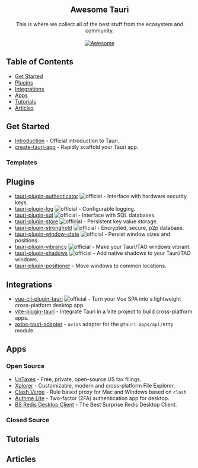 <!--lint disable awesome-heading awesome-github awesome-toc double-link -->

<h2 align='center'>Awesome Tauri</h2>

<p align='center'>
This is where we collect all of the best stuff from the ecosystem and community.
<br><br>

<a href='https://awesome.re'>
<img src='https://awesome.re/badge-flat.svg' alt='Awesome'>
</a>
</p>

## Table of Contents
- [Get Started](#get-started)
- [Plugins](#plugins)
- [Integrations](#integrations)
- [Apps](#apps)
- [Tutorials](#tutorials)
- [Articles](#articles)

## Get Started

- [Introduction](https://tauri.studio/docs/development/intro) - Official introduction to Tauri.
- [create-tauri-app](https://github.com/tauri-apps/tauri/tree/next/tooling/create-tauri-app) - Rapidly scaffold your Tauri app.

### Templates

## Plugins

- [tauri-plugin-authenticator](https://github.com/tauri-apps/tauri-plugin-authenticator) ![official](https://img.shields.io/badge/-official-FFC131) - Interface with hardware security keys.
- [tauri-plugin-log](https://github.com/tauri-apps/tauri-plugin-log) ![official](https://img.shields.io/badge/-official-FFC131) - Configurable logging.
- [tauri-plugin-sql](https://github.com/tauri-apps/tauri-plugin-sql) ![official](https://img.shields.io/badge/-official-FFC131) - Interface with SQL databases.
- [tauri-plugin-store](https://github.com/tauri-apps/tauri-plugin-store) ![official](https://img.shields.io/badge/-official-FFC131) - Persistent key value storage.
- [tauri-plugin-stronghold](https://github.com/tauri-apps/tauri-plugin-stronghold) ![official](https://img.shields.io/badge/-official-FFC131) - Encrypted, secure, p2p database.
- [tauri-plugin-window-state](https://github.com/tauri-apps/tauri-plugin-window-state) ![official](https://img.shields.io/badge/-official-FFC131) - Persist window sizes and positions.
- [tauri-plugin-vibrancy](https://github.com/tauri-apps/tauri-plugin-vibrancy) ![official](https://img.shields.io/badge/-official-FFC131) - Make your Tauri/TAO windows vibrant.
- [tauri-plugin-shadows](https://github.com/tauri-apps/tauri-plugin-shadows) ![official](https://img.shields.io/badge/-official-FFC131) -  Add native shadows to your Tauri/TAO windows.
- [tauri-plugin-positioner](https://github.com/JonasKruckenberg/tauri-plugin-positioner) - Move windows to common locations.
 
## Integrations

- [vue-cli-plugin-tauri](https://github.com/tauri-apps/vue-cli-plugin-tauri) ![official](https://img.shields.io/badge/-official-FFC131) - Turn your Vue SPA into a lightweight cross-platform desktop app.
- [vite-plugin-tauri](https://github.com/amrbashir/vite-plugin-tauri) - Integrate Tauri in a Vite project to build cross-platform apps.
- [axios-tauri-adapter](https://git.kaki87.net/KaKi87/axios-tauri-adapter) - `axios` adapter for the `@tauri-apps/api/http` module.

## Apps

### Open Source

- [UsTaxes](https://github.com/ustaxes/ustaxes) - Free, private, open-source US tax filings.
- [Xplorer](https://github.com/kimlimjustin/xplorer) - Customizable, modern and cross-platform File Explorer.
- [Clash Verge](https://github.com/zzzgydi/clash-verge) - Rule based proxy for Mac and Windows based on `clash`.
- [Authme Lite](https://github.com/Levminer/authme-lite) - Two-factor (2FA) authentication app for desktop.
- [BS Redis Desktop Client](https://github.com/fuyoo/bs-redis-desktop-client) - The Best Surprise Redis Desktop Client.

### Closed Source

## Tutorials

## Articles
